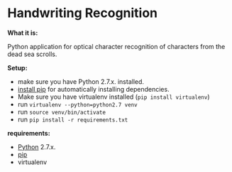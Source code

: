Handwriting Recognition
=====================

**What it is:**

Python application for optical character recognition of characters from the dead sea scrolls. 

**Setup:**

* make sure you have Python 2.7.x. installed.
* [install pip](http://pip.readthedocs.org/en/latest/installing.html) for automatically installing dependencies.
* Make sure you have virtualenv installed (`pip install virtualenv`)
* run `virtualenv --python=python2.7 venv`
* run `source venv/bin/activate`
* run `pip install -r requirements.txt`

**requirements:**

* [Python](https://www.python.org/) 2.7.x.
* [pip](http://www.pip-installer.org)
* virtualenv
